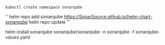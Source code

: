 
``
kubectl create namespace sonarqube
``

''
helm repo add sonarqube https://SonarSource.github.io/helm-chart-sonarqube
helm repo update
''

helm install sonarqube sonarqube/sonarqube -n sonarqube -f sonarqube-values.yaml
